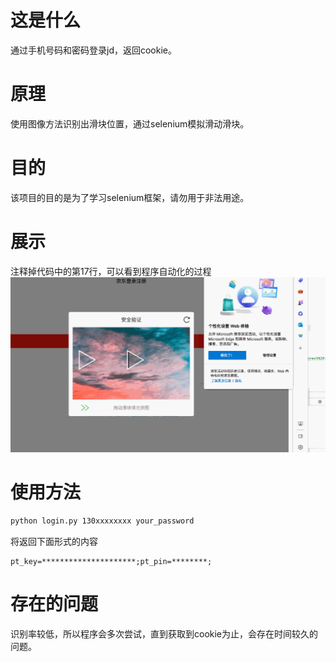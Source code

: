 # 这是什么
通过手机号码和密码登录jd，返回cookie。

# 原理
使用图像方法识别出滑块位置，通过selenium模拟滑动滑块。

# 目的
该项目的目的是为了学习selenium框架，请勿用于非法用途。

# 展示
注释掉代码中的第17行，可以看到程序自动化的过程
![](./imgs/1.gif)

# 使用方法
```bash
python login.py 130xxxxxxxx your_password
```
将返回下面形式的内容
```text
pt_key=*********************;pt_pin=********;
```

# 存在的问题
识别率较低，所以程序会多次尝试，直到获取到cookie为止，会存在时间较久的问题。
